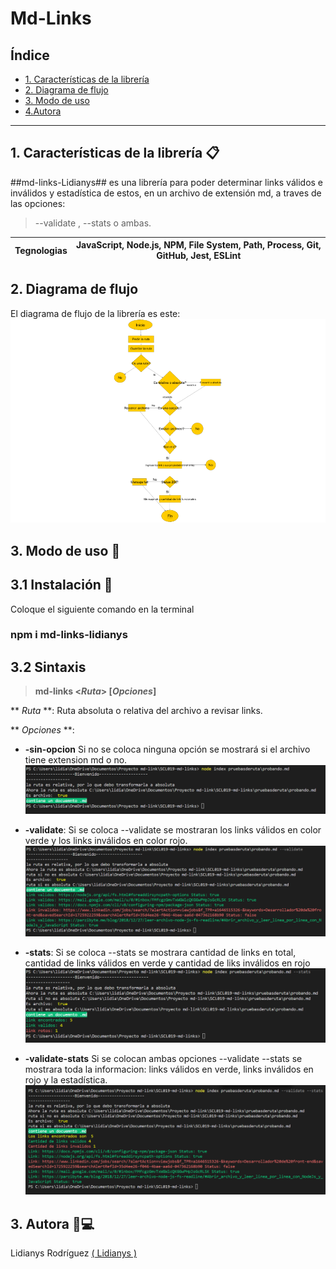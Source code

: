 # Md-Links

## Índice

* [1. Características de la librería](#1-características-de-la-librería-📋)
* [2.  Diagrama de flujo](#2-Diagrama-de-flujo)
* [3. Modo de uso](#3Modo-de-uso-📘)
* [4.Autora](#4-autor-👩💻)

***

## 1.  Características de la librería  📋
##md-links-Lidianys## es una librería para poder determinar links válidos e inválidos y estadística de estos, en un archivo de extensión md, a traves de las opciones:
 > --validate , --stats o ambas. 

 **Tegnologias** | JavaScript, Node.js, NPM, File System, Path, Process, Git, GitHub, Jest, ESLint |
 --- | --- |


## 2. Diagrama de flujo
El diagrama de flujo de la librería es este:
![diagrama](/img/diagramaDeFlujo.png) 


## 3. Modo de uso 📘

## 3.1 Instalación 🔧
  Coloque el siguiente comando en la terminal
### npm i md-links-lidianys

## 3.2 Sintaxis
> **md-links <*Ruta*> [*Opciones*]**

** *Ruta* **: 
Ruta absoluta o relativa del archivo a revisar links. 

** *Opciones* **:
- **-sin-opcion** 
Si no se coloca ninguna opción se mostrará si el archivo tiene extension md o no. 
![noOpcion](/img/ruta.png) 

-  **-validate**: 
Si se coloca --validate se mostraran los links válidos en color verde y los links inválidos en color rojo.
![validate](/img/validate.png)

- **-stats**:
Si se coloca --stats se mostrara cantidad de links en total, cantidad de links válidos en verde y cantidad de liks inválidos en rojo 
![stats](/img/stats.png)

- **-validate-stats**
Si se colocan ambas opciones --validate --stats se mostrara toda la informacion: links válidos en verde, links inválidos en rojo y la estadística.
![validate-stats](/img/validatestats.png)

## 3. Autora 👩💻 

Lidianys Rodríguez [( Lidianys )](hhttps://github.com/Lidianys)
